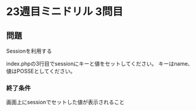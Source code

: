# 23週目ミニドリル 3問目

## 問題

Sessionを利用する

index.phpの3行目でsessionにキーと値をセットしてください。
キーはname、値はPOSSEとしてください。

### 終了条件
画面上にsessionでセットした値が表示されること

